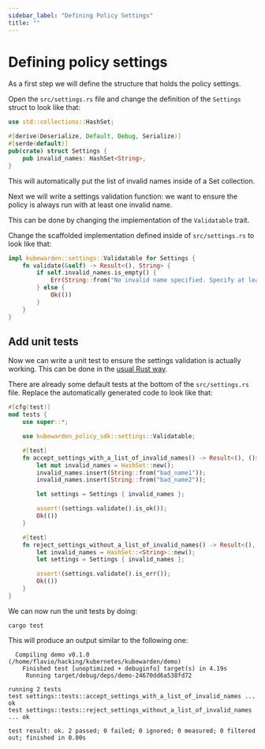```yaml
---
sidebar_label: "Defining Policy Settings"
title: ""
---
```


# Defining policy settings

As a first step we will define the structure that holds the policy settings.

Open the `src/settings.rs` file and change the definition of the `Settings`
struct to look like that:

```rust
use std::collections::HashSet;

#[derive(Deserialize, Default, Debug, Serialize)]
#[serde(default)]
pub(crate) struct Settings {
    pub invalid_names: HashSet<String>,
}
```

This will automatically put the list of invalid names inside of
a Set collection.

Next we will write a settings validation function: we want to ensure
the policy is always run with at least one invalid name.

This can be done by changing the implementation of the `Validatable` trait.

Change the scaffolded implementation defined inside of `src/settings.rs`
to look like that:

```rust
impl kubewarden::settings::Validatable for Settings {
    fn validate(&self) -> Result<(), String> {
        if self.invalid_names.is_empty() {
            Err(String::from("No invalid name specified. Specify at least one invalid name to match"))
        } else {
            Ok(())
        }
    }
}
```

## Add unit tests

Now we can write a unit test to ensure the settings validation is actually working.
This can be done in the [usual Rust way](https://doc.rust-lang.org/stable/book/ch11-00-testing.html).

There are already some default tests at the bottom of the `src/settings.rs`
file. Replace the automatically generated code to look like that:

```rust
#[cfg(test)]
mod tests {
    use super::*;

    use kubewarden_policy_sdk::settings::Validatable;

    #[test]
    fn accept_settings_with_a_list_of_invalid_names() -> Result<(), ()> {
        let mut invalid_names = HashSet::new();
        invalid_names.insert(String::from("bad_name1"));
        invalid_names.insert(String::from("bad_name2"));

        let settings = Settings { invalid_names };

        assert!(settings.validate().is_ok());
        Ok(())
    }

    #[test]
    fn reject_settings_without_a_list_of_invalid_names() -> Result<(), ()> {
        let invalid_names = HashSet::<String>::new();
        let settings = Settings { invalid_names };

        assert!(settings.validate().is_err());
        Ok(())
    }
}
```

We can now run the unit tests by doing:

```shell
cargo test
```

This will produce an output similar to the following one:

```shell
  Compiling demo v0.1.0 (/home/flavio/hacking/kubernetes/kubewarden/demo)
    Finished test [unoptimized + debuginfo] target(s) in 4.19s
     Running target/debug/deps/demo-24670dd6a538fd72

running 2 tests
test settings::tests::accept_settings_with_a_list_of_invalid_names ... ok
test settings::tests::reject_settings_without_a_list_of_invalid_names ... ok

test result: ok. 2 passed; 0 failed; 0 ignored; 0 measured; 0 filtered out; finished in 0.00s
```
